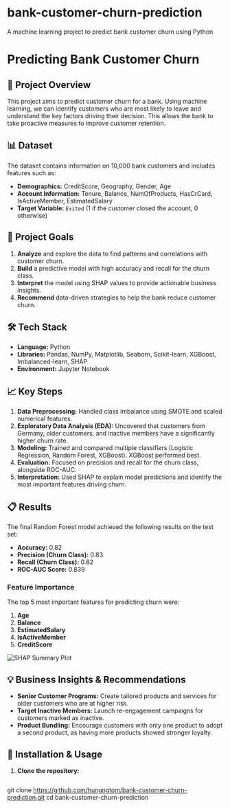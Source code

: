 # bank-customer-churn-prediction
A machine learning project to predict bank customer churn using Python
# Predicting Bank Customer Churn

## 📖 Project Overview
This project aims to predict customer churn for a bank. Using machine learning, we can identify customers who are most likely to leave and understand the key factors driving their decision. This allows the bank to take proactive measures to improve customer retention.

## 📊 Dataset
The dataset contains information on 10,000 bank customers and includes features such as:
- **Demographics:** CreditScore, Geography, Gender, Age
- **Account Information:** Tenure, Balance, NumOfProducts, HasCrCard, IsActiveMember, EstimatedSalary
- **Target Variable:** `Exited` (1 if the customer closed the account, 0 otherwise)

## 🎯 Project Goals
1. **Analyze** and explore the data to find patterns and correlations with customer churn.
2. **Build** a predictive model with high accuracy and recall for the churn class.
3. **Interpret** the model using SHAP values to provide actionable business insights.
4. **Recommend** data-driven strategies to help the bank reduce customer churn.

## 🛠️ Tech Stack
- **Language:** Python
- **Libraries:** Pandas, NumPy, Matplotlib, Seaborn, Scikit-learn, XGBoost, Imbalanced-learn, SHAP
- **Environment:** Jupyter Notebook

## 📈 Key Steps
1. **Data Preprocessing:** Handled class imbalance using SMOTE and scaled numerical features.
2. **Exploratory Data Analysis (EDA):** Uncovered that customers from Germany, older customers, and inactive members have a significantly higher churn rate.
3. **Modeling:** Trained and compared multiple classifiers (Logistic Regression, Random Forest, XGBoost). XGBoost performed best.
4. **Evaluation:** Focused on precision and recall for the churn class, alongside ROC-AUC.
5. **Interpretation:** Used SHAP to explain model predictions and identify the most important features driving churn.

## 📋 Results
The final Random Forest model achieved the following results on the test set:
- **Accuracy:** 0.82
- **Precision (Churn Class):** 0.83
- **Recall (Churn Class):** 0.82
- **ROC-AUC Score:** 0.839

### Feature Importance
The top 5 most important features for predicting churn were:
1. **Age**
2. **Balance**
3. **EstimatedSalary**
4. **IsActiveMember**
5. **CreditScore**

![SHAP Summary Plot](images/shap_summary_plot.png)
## 💡 Business Insights & Recommendations
- **Senior Customer Programs:** Create tailored products and services for older customers who are at higher risk.
- **Target Inactive Members:** Launch re-engagement campaigns for customers marked as inactive.
- **Product Bundling:** Encourage customers with only one product to adopt a second product, as having more products showed stronger loyalty.

## 🚀 Installation & Usage
1. **Clone the repository:**
   ```bash
git clone https://github.com/hungngtom/bank-customer-churn-prediction.git
cd bank-customer-churn-prediction
